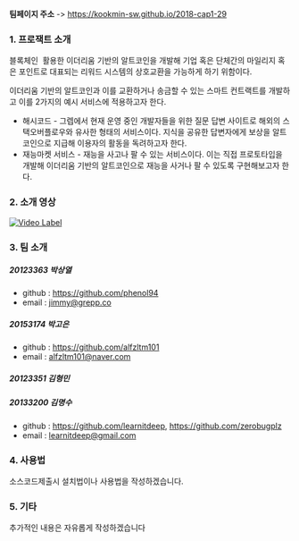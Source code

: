 
**팀페이지 주소** -> https://kookmin-sw.github.io/2018-cap1-29

### 1. 프로잭트 소개

  블록체인  활용한 이더리움 기반의 알트코인을 개발해 기업 혹은 단체간의 마일리지 혹은 포인트로 대표되는 리워드 시스템의 상호교환을 가능하게 하기 위함이다.   

  이더리움 기반의 알트코인과 이를 교환하거나 송금할 수 있는 스마트 컨트랙트를 개발하고 이를 2가지의 예시 서비스에 적용하고자 한다.  

- 해시코드 - 그렙에서 현재 운영 중인 개발자들을 위한 질문 답변 사이트로 해외의 스택오버플로우와 유사한 형태의 서비스이다. 지식을 공유한 답변자에게 보상을 알트코인으로 지급해 이용자의 활동을 독려하고자 한다.
- 재능마켓 서비스 - 재능을 사고나 팔 수 있는 서비스이다. 이는 직접 프로토타입을 개발해 이더리움 기반의 알트코인으로 재능을 사거나 팔 수 있도록 구현해보고자 한다.  

### 2. 소개 영상

[![Video Label](http://img.youtube.com/vi/n3-OE7fEXB8/0.jpg)](https://youtu.be/n3-OE7fEXB8?t=0s) 

### 3. 팀 소개

##### 20123363 박상열
- github : https://github.com/phenol94
- email : jimmy@grepp.co
##### 20153174 박고은
- github : https://github.com/alfzltm101
- email : alfzltm101@naver.com
##### 20123351 김형민
##### 20133200 김명수

- github : https://github.com/learnitdeep, https://github.com/zerobugplz
- email : learnitdeep@gmail.com

### 4. 사용법

소스코드제출시 설치법이나 사용법을 작성하겠습니다.

### 5. 기타

추가적인 내용은 자유롭게 작성하겠습니다



